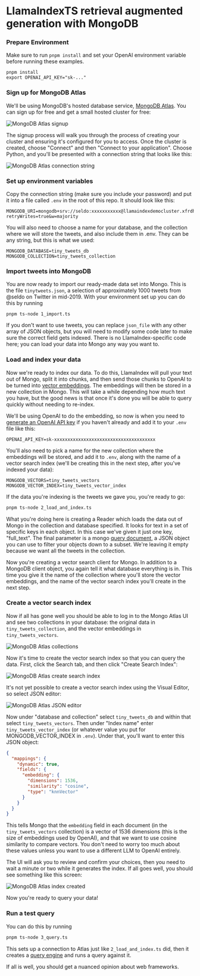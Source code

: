 # LlamaIndexTS retrieval augmented generation with MongoDB

### Prepare Environment

Make sure to run `pnpm install` and set your OpenAI environment variable before running these examples.

```
pnpm install
export OPENAI_API_KEY="sk-..."
```

### Sign up for MongoDB Atlas

We'll be using MongoDB's hosted database service, [MongoDB Atlas](https://www.mongodb.com/cloud/atlas/register). You can sign up for free and get a small hosted cluster for free:

![MongoDB Atlas signup](./docs/1_signup.png)

The signup process will walk you through the process of creating your cluster and ensuring it's configured for you to access. Once the cluster is created, choose "Connect" and then "Connect to your application". Choose Python, and you'll be presented with a connection string that looks like this:

![MongoDB Atlas connection string](./docs/2_connection_string.png)

### Set up environment variables

Copy the connection string (make sure you include your password) and put it into a file called `.env` in the root of this repo. It should look like this:

```
MONGODB_URI=mongodb+srv://seldo:xxxxxxxxxxx@llamaindexdemocluster.xfrdhpz.mongodb.net/?retryWrites=true&w=majority
```

You will also need to choose a name for your database, and the collection where we will store the tweets, and also include them in .env. They can be any string, but this is what we used:

```
MONGODB_DATABASE=tiny_tweets_db
MONGODB_COLLECTION=tiny_tweets_collection
```

### Import tweets into MongoDB

You are now ready to import our ready-made data set into Mongo. This is the file `tinytweets.json`, a selection of approximately 1000 tweets from @seldo on Twitter in mid-2019. With your environment set up you can do this by running

```
pnpm ts-node 1_import.ts
```

If you don't want to use tweets, you can replace `json_file` with any other array of JSON objects, but you will need to modify some code later to make sure the correct field gets indexed. There is no LlamaIndex-specific code here; you can load your data into Mongo any way you want to.

### Load and index your data

Now we're ready to index our data. To do this, LlamaIndex will pull your text out of Mongo, split it into chunks, and then send those chunks to OpenAI to be turned into [vector embeddings](https://docs.llamaindex.ai/en/stable/understanding/indexing/indexing.html#what-is-an-embedding). The embeddings will then be stored in a new collection in Mongo. This will take a while depending how much text you have, but the good news is that once it's done you will be able to query quickly without needing to re-index.

We'll be using OpenAI to do the embedding, so now is when you need to [generate an OpenAI API key](https://platform.openai.com/account/api-keys) if you haven't already and add it to your `.env` file like this:

```
OPENAI_API_KEY=sk-xxxxxxxxxxxxxxxxxxxxxxxxxxxxxxxxxxxxxx
```

You'll also need to pick a name for the new collection where the embeddings will be stored, and add it to `.env`, along with the name of a vector search index (we'll be creating this in the next step, after you've indexed your data):

```
MONGODB_VECTORS=tiny_tweets_vectors
MONGODB_VECTOR_INDEX=tiny_tweets_vector_index
```

If the data you're indexing is the tweets we gave you, you're ready to go:

```bash
pnpm ts-node 2_load_and_index.ts
```

What you're doing here is creating a Reader which loads the data out of Mongo in the collection and database specified. It looks for text in a set of specific keys in each object. In this case we've given it just one key, "full_text". The final parameter is a mongo [query document](https://www.mongodb.com/docs/manual/tutorial/query-documents/), a JSON object you can use to filter your objects down to a subset. We're leaving it empty because we want all the tweets in the collection.

Now you're creating a vector search client for Mongo. In addition to a MongoDB client object, you again tell it what database everything is in. This time you give it the name of the collection where you'll store the vector embeddings, and the name of the vector search index you'll create in the next step.

### Create a vector search index

Now if all has gone well you should be able to log in to the Mongo Atlas UI and see two collections in your database: the original data in `tiny_tweets_collection`, and the vector embeddings in `tiny_tweets_vectors`.

![MongoDB Atlas collections](./docs/3_vectors_in_db.png)

Now it's time to create the vector search index so that you can query the data. First, click the Search tab, and then click "Create Search Index":

![MongoDB Atlas create search index](./docs/4_search_tab.png)

It's not yet possible to create a vector search index using the Visual Editor, so select JSON editor:

![MongoDB Atlas JSON editor](./docs/5_json_editor.png)

Now under "database and collection" select `tiny_tweets_db` and within that select `tiny_tweets_vectors`. Then under "Index name" enter `tiny_tweets_vector_index` (or whatever value you put for MONGODB_VECTOR_INDEX in `.env`). Under that, you'll want to enter this JSON object:

```json
{
  "mappings": {
    "dynamic": true,
    "fields": {
      "embedding": {
        "dimensions": 1536,
        "similarity": "cosine",
        "type": "knnVector"
      }
    }
  }
}
```

This tells Mongo that the `embedding` field in each document (in the `tiny_tweets_vectors` collection) is a vector of 1536 dimensions (this is the size of embeddings used by OpenAI), and that we want to use cosine similarity to compare vectors. You don't need to worry too much about these values unless you want to use a different LLM to OpenAI entirely.

The UI will ask you to review and confirm your choices, then you need to wait a minute or two while it generates the index. If all goes well, you should see something like this screen:

![MongoDB Atlas index created](./docs/7_index_created.png)

Now you're ready to query your data!

### Run a test query

You can do this by running

```bash
pnpm ts-node 3_query.ts
```

This sets up a connection to Atlas just like `2_load_and_index.ts` did, then it creates a [query engine](https://docs.llamaindex.ai/en/stable/understanding/querying/querying.html#getting-started) and runs a query against it.

If all is well, you should get a nuanced opinion about web frameworks.
